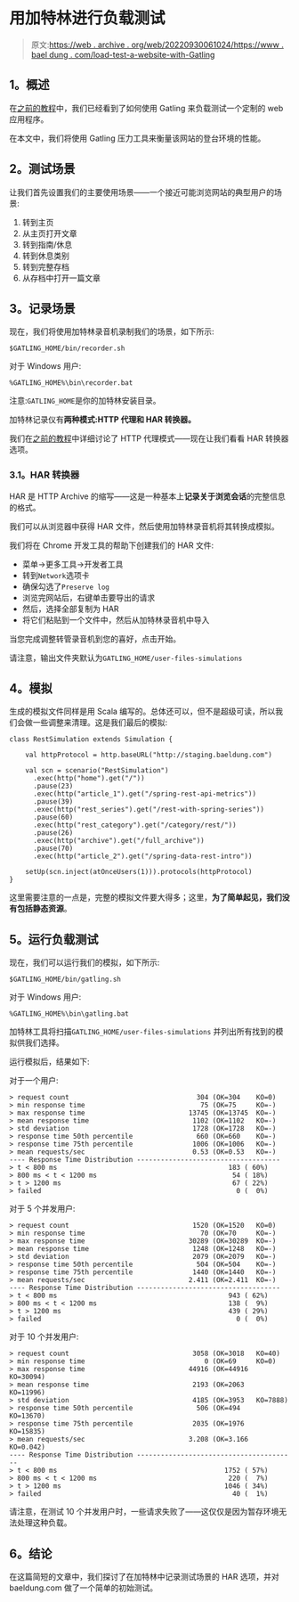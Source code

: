 # 用加特林进行负载测试

> 原文:[https://web . archive . org/web/20220930061024/https://www . bael dung . com/load-test-a-website-with-Gatling](https://web.archive.org/web/20220930061024/https://www.baeldung.com/load-test-a-website-with-gatling)

## **1。概述**

在[之前的教程](/web/20220120181206/https://www.baeldung.com/introduction-to-gatling)中，我们已经看到了如何使用 Gatling 来负载测试一个定制的 web 应用程序。

在本文中，我们将使用 Gatling 压力工具来衡量该网站的登台环境的性能。

## **2。测试场景**

让我们首先设置我们的主要使用场景——一个接近可能浏览网站的典型用户的场景:

1.  转到主页
2.  从主页打开文章
3.  转到指南/休息
4.  转到休息类别
5.  转到完整存档
6.  从存档中打开一篇文章

## **3。记录场景**

现在，我们将使用加特林录音机录制我们的场景，如下所示:

```
$GATLING_HOME/bin/recorder.sh
```

对于 Windows 用户:

```
%GATLING_HOME%\bin\recorder.bat
```

注意:`GATLING_HOME`是你的加特林安装目录。

加特林记录仪有**两种模式:HTTP 代理和 HAR 转换器。**

我们在[之前的教程](/web/20220120181206/https://www.baeldung.com/introduction-to-gatling)中详细讨论了 HTTP 代理模式——现在让我们看看 HAR 转换器选项。

### **3.1。HAR 转换器**

HAR 是 HTTP Archive 的缩写——这是一种基本上**记录关于浏览会话**的完整信息的格式。

我们可以从浏览器中获得 HAR 文件，然后使用加特林录音机将其转换成模拟。

我们将在 Chrome 开发工具的帮助下创建我们的 HAR 文件:

*   菜单->更多工具->开发者工具
*   转到`Network`选项卡
*   确保勾选了`Preserve log`
*   浏览完网站后，右键单击要导出的请求
*   然后，选择全部复制为 HAR
*   将它们粘贴到一个文件中，然后从加特林录音机中导入

当您完成调整转管录音机到您的喜好，点击开始。

请注意，输出文件夹默认为`GATLING_HOME/user-files-simulations`

## **4。模拟**

生成的模拟文件同样是用 Scala 编写的。总体还可以，但不是超级可读，所以我们会做一些调整来清理。这是我们最后的模拟:

```
class RestSimulation extends Simulation {

    val httpProtocol = http.baseURL("http://staging.baeldung.com")

    val scn = scenario("RestSimulation")
      .exec(http("home").get("/"))
      .pause(23)
      .exec(http("article_1").get("/spring-rest-api-metrics"))
      .pause(39)
      .exec(http("rest_series").get("/rest-with-spring-series"))
      .pause(60)
      .exec(http("rest_category").get("/category/rest/"))
      .pause(26)
      .exec(http("archive").get("/full_archive"))
      .pause(70)
      .exec(http("article_2").get("/spring-data-rest-intro"))

    setUp(scn.inject(atOnceUsers(1))).protocols(httpProtocol)
}
```

这里需要注意的一点是，完整的模拟文件要大得多；这里，**为了简单起见，我们没有包括静态资源**。

## **5。运行负载测试**

现在，我们可以运行我们的模拟，如下所示:

```
$GATLING_HOME/bin/gatling.sh
```

对于 Windows 用户:

```
%GATLING_HOME%\bin\gatling.bat
```

加特林工具将扫描`GATLING_HOME/user-files-simulations` 并列出所有找到的模拟供我们选择。

运行模拟后，结果如下:

对于一个用户:

```
> request count                                304 (OK=304    KO=0)
> min response time                             75 (OK=75     KO=-)
> max response time                          13745 (OK=13745  KO=-)
> mean response time                          1102 (OK=1102   KO=-)
> std deviation                               1728 (OK=1728   KO=-)
> response time 50th percentile                660 (OK=660    KO=-)
> response time 75th percentile               1006 (OK=1006   KO=-)
> mean requests/sec                           0.53 (OK=0.53   KO=-)
---- Response Time Distribution ------------------------------------
> t < 800 ms                                           183 ( 60%)
> 800 ms < t < 1200 ms                                  54 ( 18%)
> t > 1200 ms                                           67 ( 22%)
> failed                                                 0 (  0%)
```

对于 5 个并发用户:

```
> request count                               1520 (OK=1520   KO=0)
> min response time                             70 (OK=70     KO=-)
> max response time                          30289 (OK=30289  KO=-)
> mean response time                          1248 (OK=1248   KO=-)
> std deviation                               2079 (OK=2079   KO=-)
> response time 50th percentile                504 (OK=504    KO=-)
> response time 75th percentile               1440 (OK=1440   KO=-)
> mean requests/sec                          2.411 (OK=2.411  KO=-)
---- Response Time Distribution ------------------------------------
> t < 800 ms                                           943 ( 62%)
> 800 ms < t < 1200 ms                                 138 (  9%)
> t > 1200 ms                                          439 ( 29%)
> failed                                                 0 (  0%)
```

对于 10 个并发用户:

```
> request count                               3058 (OK=3018   KO=40)
> min response time                              0 (OK=69     KO=0)
> max response time                          44916 (OK=44916  KO=30094)
> mean response time                          2193 (OK=2063   KO=11996)
> std deviation                               4185 (OK=3953   KO=7888)
> response time 50th percentile                506 (OK=494    KO=13670)
> response time 75th percentile               2035 (OK=1976   KO=15835)
> mean requests/sec                          3.208 (OK=3.166  KO=0.042)
---- Response Time Distribution ----------------------------------------
> t < 800 ms                                          1752 ( 57%)
> 800 ms < t < 1200 ms                                 220 (  7%)
> t > 1200 ms                                         1046 ( 34%)
> failed                                                40 (  1%)
```

请注意，在测试 10 个并发用户时，一些请求失败了——这仅仅是因为暂存环境无法处理这种负载。

## **6。结论**

在这篇简短的文章中，我们探讨了在加特林中记录测试场景的 HAR 选项，并对 baeldung.com 做了一个简单的初始测试。